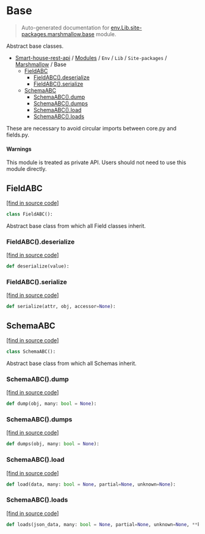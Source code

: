 # Base

> Auto-generated documentation for [env.Lib.site-packages.marshmallow.base](..\..\..\..\..\env\Lib\site-packages\marshmallow\base.py) module.

Abstract base classes.

- [Smart-house-rest-api](..\..\..\..\README.md#description) / [Modules](..\..\..\..\MODULES.md#smart-house-rest-api-modules) / `Env` / `Lib` / `Site-packages` / [Marshmallow](index.md#marshmallow) / Base
    - [FieldABC](#fieldabc)
        - [FieldABC().deserialize](#fieldabcdeserialize)
        - [FieldABC().serialize](#fieldabcserialize)
    - [SchemaABC](#schemaabc)
        - [SchemaABC().dump](#schemaabcdump)
        - [SchemaABC().dumps](#schemaabcdumps)
        - [SchemaABC().load](#schemaabcload)
        - [SchemaABC().loads](#schemaabcloads)

These are necessary to avoid circular imports between core.py and fields.py.

#### Warnings

This module is treated as private API.
Users should not need to use this module directly.

## FieldABC

[[find in source code]](..\..\..\..\..\env\Lib\site-packages\marshmallow\base.py#L12)

```python
class FieldABC():
```

Abstract base class from which all Field classes inherit.

### FieldABC().deserialize

[[find in source code]](..\..\..\..\..\env\Lib\site-packages\marshmallow\base.py#L22)

```python
def deserialize(value):
```

### FieldABC().serialize

[[find in source code]](..\..\..\..\..\env\Lib\site-packages\marshmallow\base.py#L19)

```python
def serialize(attr, obj, accessor=None):
```

## SchemaABC

[[find in source code]](..\..\..\..\..\env\Lib\site-packages\marshmallow\base.py#L32)

```python
class SchemaABC():
```

Abstract base class from which all Schemas inherit.

### SchemaABC().dump

[[find in source code]](..\..\..\..\..\env\Lib\site-packages\marshmallow\base.py#L35)

```python
def dump(obj, many: bool = None):
```

### SchemaABC().dumps

[[find in source code]](..\..\..\..\..\env\Lib\site-packages\marshmallow\base.py#L38)

```python
def dumps(obj, many: bool = None):
```

### SchemaABC().load

[[find in source code]](..\..\..\..\..\env\Lib\site-packages\marshmallow\base.py#L41)

```python
def load(data, many: bool = None, partial=None, unknown=None):
```

### SchemaABC().loads

[[find in source code]](..\..\..\..\..\env\Lib\site-packages\marshmallow\base.py#L44)

```python
def loads(json_data, many: bool = None, partial=None, unknown=None, **kwargs):
```
